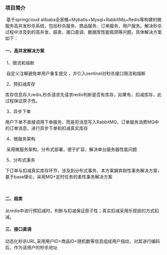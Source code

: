 ###  项目简介

​        基于springcloud alibaba全家桶+Mybatis+Mysql+RabbitMq+Redis等构建的微服务高并发秒杀系统，包括秒杀服务、商品服务、订单服务、用户服务。解决秒杀过程中涉及到的高并发、超卖、接口直调、数据库性能瓶颈等问题。具体解决方案如下：

####         一、高并发解决方案

​        1、限流和熔断

​             自定义注解避免单用户重复提交 ，并引入sentinel对秒杀接口限流和熔断

​         2、预扣减库存

​              库存信息存入redis,秒杀请求先请求redis判断是否有库存，如果有，扣减库存，此过程保证原子性。

​         3、异步下单

​              用户下单不直接调用下单服务，而是将消息写入RabbitMQ，订单服务消费MQ中的订单消息，进行异步下单和扣减真实库存

​         4、微服务架构

​               采用微服务架构，分布式部署，便于扩容，解决单台服务器性能问题

​         5、分布式事务

​              下订单与扣减真实库存环节，涉及到分布式事务，本方案摒弃刚性事务解决方案，基于base理论，采用MQ+定时任务的柔性事务解决方案

​        

####          二、超卖

​               从redis中进行预扣减时，判断与扣减保证原子性；真实扣减采用乐观锁的方式扣减。



####         三、接口直调

​               动态化秒杀URL,采用用户ID+商品ID+随机数等信息组成用户指纹，对其进行编码后，作为该用户的秒杀地址

​         



​        